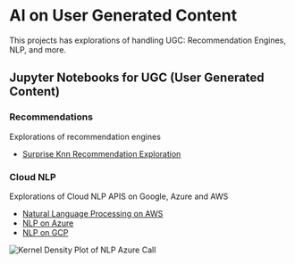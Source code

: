 # AI on User Generated Content 

This projects has explorations of handling UGC:  Recommendation Engines, NLP, and more.

## Jupyter Notebooks for UGC (User Generated Content)

### Recommendations

Explorations of recommendation engines 

* [Surprise Knn Recommendation Exploration](https://github.com/noahgift/recommendations/tree/master/notebooks)

### Cloud NLP

Explorations of Cloud NLP APIS on Google, Azure and AWS

* [Natural Language Processing on AWS](https://github.com/noahgift/recommendations/blob/master/notebooks/NLP_AWS.ipynb)
* [NLP on Azure](https://github.com/noahgift/recommendations/blob/master/notebooks/Azure_Sentiment_Analysis.ipynb)
* [NLP on GCP](https://github.com/noahgift/recommendations/blob/master/notebooks/NLP_GCP.ipynb)

![Kernel Density Plot of NLP Azure Call](https://user-images.githubusercontent.com/58792/36956624-4009fc9e-1fe4-11e8-9c0b-b76a72768a84.png)
